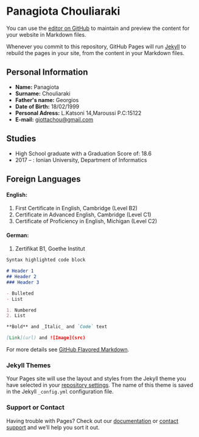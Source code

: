 
# Panagiota Chouliaraki

You can use the [editor on GitHub](https://github.com/giottachou/cv/edit/master/README.md) to maintain and preview the content for your website in Markdown files.

Whenever you commit to this repository, GitHub Pages will run [Jekyll](https://jekyllrb.com/) to rebuild the pages in your site, from the content in your Markdown files.

## Personal Information

- **Name:** Panagiota
- **Surname:** Chouliaraki
- **Father's name:** Georgios
- **Date of Birth:** 18/02/1999
- **Personal Adress:** L.Katsoni 14,Maroussi P.C:15122
- **E-mail:** giottachou@gmail.com

## Studies

* High School graduate with a Graduation Score of: 18.6
* 2017 –	  :  Ionian University, Department of Informatics

## Foreign Languages

#### English:
1. First Certificate in English, Cambridge (Level B2)
2. Certificate in Advanced English, Cambridge (Level C1)
3. Certificate of Proficiency in English, Michigan (Level C2)

#### German:
1. Zertifikat B1, Goethe Institut

```markdown
Syntax highlighted code block

# Header 1
## Header 2
### Header 3

- Bulleted
- List

1. Numbered
2. List

**Bold** and _Italic_ and `Code` text

[Link](url) and ![Image](src)
```

For more details see [GitHub Flavored Markdown](https://guides.github.com/features/mastering-markdown/).

### Jekyll Themes

Your Pages site will use the layout and styles from the Jekyll theme you have selected in your [repository settings](https://github.com/giottachou/cv/settings). The name of this theme is saved in the Jekyll `_config.yml` configuration file.

### Support or Contact

Having trouble with Pages? Check out our [documentation](https://help.github.com/categories/github-pages-basics/) or [contact support](https://github.com/contact) and we’ll help you sort it out.
